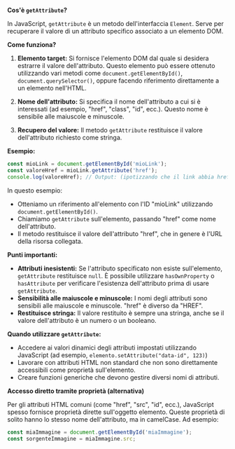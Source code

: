 <!-- @format -->

**Cos'è `getAttribute`?**

In JavaScript, `getAttribute` è un metodo dell'interfaccia `Element`. Serve per recuperare il valore di un attributo specifico associato a un elemento DOM.

**Come funziona?**

1. **Elemento target:** Si fornisce l'elemento DOM dal quale si desidera estrarre il valore dell'attributo. Questo elemento può essere ottenuto utilizzando vari metodi come `document.getElementById()`, `document.querySelector()`, oppure facendo riferimento direttamente a un elemento nell'HTML.

2. **Nome dell'attributo:** Si specifica il nome dell'attributo a cui si è interessati (ad esempio, "href", "class", "id", ecc.). Questo nome è sensibile alle maiuscole e minuscole.

3. **Recupero del valore:** Il metodo `getAttribute` restituisce il valore dell'attributo richiesto come stringa.

**Esempio:**

```javascript
const mioLink = document.getElementById('mioLink');
const valoreHref = mioLink.getAttribute('href');
console.log(valoreHref); // Output: (ipotizzando che il link abbia href="https://www.example.com")
```

In questo esempio:

- Otteniamo un riferimento all'elemento con l'ID "mioLink" utilizzando `document.getElementById()`.
- Chiamiamo `getAttribute` sull'elemento, passando "href" come nome dell'attributo.
- Il metodo restituisce il valore dell'attributo "href", che in genere è l'URL della risorsa collegata.

**Punti importanti:**

- **Attributi inesistenti:** Se l'attributo specificato non esiste sull'elemento, `getAttribute` restituisce `null`. È possibile utilizzare `hasOwnProperty` o `hasAttribute` per verificare l'esistenza dell'attributo prima di usare `getAttribute`.
- **Sensibilità alle maiuscole e minuscole:** I nomi degli attributi sono sensibili alle maiuscole e minuscole. "href" è diverso da "HREF".
- **Restituisce stringa:** Il valore restituito è sempre una stringa, anche se il valore dell'attributo è un numero o un booleano.

**Quando utilizzare `getAttribute`:**

- Accedere ai valori dinamici degli attributi impostati utilizzando JavaScript (ad esempio, `elemento.setAttribute("data-id", 123)`)
- Lavorare con attributi HTML non standard che non sono direttamente accessibili come proprietà sull'elemento.
- Creare funzioni generiche che devono gestire diversi nomi di attributi.

**Accesso diretto tramite proprietà (alternativa)**

Per gli attributi HTML comuni (come "href", "src", "id", ecc.), JavaScript spesso fornisce proprietà dirette sull'oggetto elemento. Queste proprietà di solito hanno lo stesso nome dell'attributo, ma in camelCase. Ad esempio:

```javascript
const miaImmagine = document.getElementById('miaImmagine');
const sorgenteImmagine = miaImmagine.src;
```
